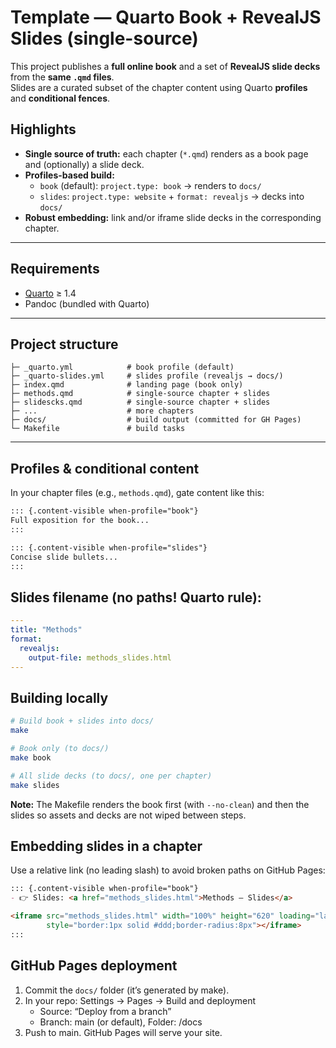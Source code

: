 # Template — Quarto Book + RevealJS Slides (single-source)

This project publishes a **full online book** and a set of **RevealJS slide decks** from the **same `.qmd` files**.  
Slides are a curated subset of the chapter content using Quarto **profiles** and **conditional fences**.

## Highlights

- **Single source of truth:** each chapter (`*.qmd`) renders as a book page and (optionally) a slide deck.
- **Profiles-based build:**
  - `book` (default): `project.type: book` → renders to `docs/`
  - `slides`: `project.type: website` + `format: revealjs` → decks into `docs/`
- **Robust embedding:** link and/or iframe slide decks in the corresponding chapter.

---

## Requirements

- [Quarto](https://quarto.org) ≥ 1.4  
- Pandoc (bundled with Quarto)

---

## Project structure

```
├─ _quarto.yml            # book profile (default)
├─ _quarto-slides.yml     # slides profile (revealjs → docs/)
├─ index.qmd              # landing page (book only)
├─ methods.qmd            # single-source chapter + slides
├─ slidescks.qmd          # single-source chapter + slides
├─ ...                    # more chapters
├─ docs/                  # build output (committed for GH Pages)
└─ Makefile               # build tasks
```

---

## Profiles & conditional content

In your chapter files (e.g., `methods.qmd`), gate content like this:

```markdown
::: {.content-visible when-profile="book"}
Full exposition for the book...
:::

::: {.content-visible when-profile="slides"}
Concise slide bullets...
:::
```
## Slides filename (no paths! Quarto rule):

```yaml
---
title: "Methods"
format:
  revealjs:
    output-file: methods_slides.html
---
```

## Building locally

```bash
# Build book + slides into docs/
make

# Book only (to docs/)
make book

# All slide decks (to docs/, one per chapter)
make slides
```

**Note:** The Makefile renders the book first (with `--no-clean`) and then the slides so assets and decks are not wiped between steps.

## Embedding slides in a chapter
Use a relative link (no leading slash) to avoid broken paths on GitHub Pages:

```markdown
::: {.content-visible when-profile="book"}
- 👉 Slides: <a href="methods_slides.html">Methods — Slides</a>

<iframe src="methods_slides.html" width="100%" height="620" loading="lazy"
        style="border:1px solid #ddd;border-radius:8px"></iframe>
:::
```

## GitHub Pages deployment

1. Commit the `docs/` folder (it’s generated by make).
2.	In your repo: Settings → Pages → Build and deployment
    - Source: “Deploy from a branch”
	- Branch: main (or default), Folder: /docs
3.	Push to main. GitHub Pages will serve your site.
